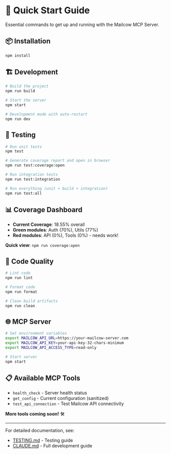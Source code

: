 # 🚀 Quick Start Guide

Essential commands to get up and running with the Mailcow MCP Server.

## 📦 Installation
```bash
npm install
```

## 🏗️ Development
```bash
# Build the project
npm run build

# Start the server
npm start

# Development mode with auto-restart
npm run dev
```

## 🧪 Testing
```bash
# Run unit tests
npm test

# Generate coverage report and open in browser
npm run test:coverage:open

# Run integration tests
npm run test:integration

# Run everything (unit + build + integration)
npm run test:all
```

## 📊 Coverage Dashboard
- **Current Coverage**: 18.55% overall
- **Green modules**: Auth (70%), Utils (77%)
- **Red modules**: API (0%), Tools (0%) - needs work!

**Quick view**: `npm run coverage:open`

## 🔧 Code Quality
```bash
# Lint code
npm run lint

# Format code
npm run format

# Clean build artifacts
npm run clean
```

## 🌐 MCP Server
```bash
# Set environment variables
export MAILCOW_API_URL=https://your-mailcow-server.com
export MAILCOW_API_KEY=your-api-key-32-chars-minimum
export MAILCOW_API_ACCESS_TYPE=read-only

# Start server
npm start
```

## 📋 Available MCP Tools
- `health_check` - Server health status
- `get_config` - Current configuration (sanitized)
- `test_api_connection` - Test Mailcow API connectivity

**More tools coming soon!** 🛠️

---

For detailed documentation, see:
- [TESTING.md](docs/TESTING.md) - Testing guide
- [CLAUDE.md](CLAUDE.md) - Full development guide